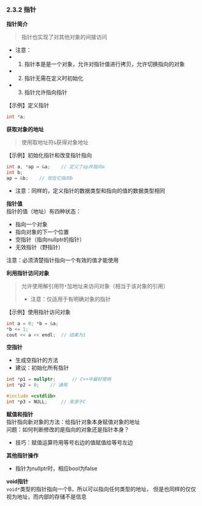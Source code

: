 ### 2.3.2 指针

**指针简介**
> 指针也实现了对其他对象的间接访问

* 注意：
* 1. 指针本是是一个对象，允许对指针值进行拷贝，允许切换指向的对象
* 2. 指针无需在定义时初始化
* 3. 指针允许指向指针

【示例】定义指针
```C++
int *a;
```

**获取对象的地址**  
> 使用取地址符`&`获得对象地址

【示例】初始化指针和改变指针指向
```C++
int a, *ap = &a;    // 定义了ap并指向a
int b;
ap = &b;    // 现在它指向b
```

* 注意：同样的，定义指针的数据类型和指向的值的数据类型相同

**指针值**  
指针的值（地址）有四种状态：
* 指向一个对象
* 指向对象的下一个位置
* 空指针（指向nullptr的指针）
* 无效指针（野指针）

注意：必须清楚指针指向一个有效的值才能使用

**利用指针访问对象**  
> 允许使用解引用符`*`加地址来访问对象（相当于该对象的引用）
> * 注意：仅适用于有明确对象的指针

【示例】使用指针访问对象
```C++
int a = 0; *b = &a;
*b += 1;
cout << a << endl;  // 结果为1
```

**空指针**  
* 生成空指针的方法
* 建议：初始化所有指针

```C++
int *p1 = nullptr;      // C++中最好使用
int *p2 = 0;    // 通用

#include <cstdlib>
int *p3 = NULL;     // 来源于C
```

**赋值和指针**  
指针指向新对象的方法：给指针对象本身赋值对象的地址  
问题：如何判断修改的是指向的对象还是指针本身？
* 技巧：赋值运算符用等号右边的值赋值给等号左边

**其他指针操作**  
* 指针为nullptr时，相应bool为false

**void指针**  
`void*`类型的指针指向一个B，所以可以指向任何类型的地址，
但是也同样的仅仅视为地址，而内部的存储不是信息